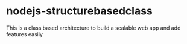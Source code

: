 # nodejs-structurebasedclass
This is a class based architecture to build a scalable web app and add features easily
